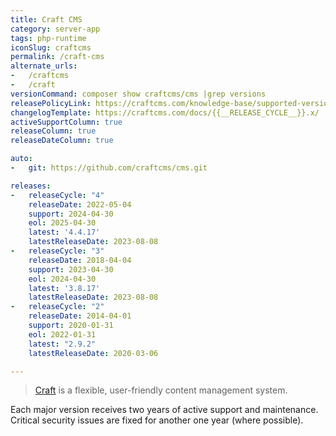 ```yaml
---
title: Craft CMS
category: server-app
tags: php-runtime
iconSlug: craftcms
permalink: /craft-cms
alternate_urls:
-   /craftcms
-   /craft
versionCommand: composer show craftcms/cms |grep versions
releasePolicyLink: https://craftcms.com/knowledge-base/supported-versions
changelogTemplate: https://craftcms.com/docs/{{__RELEASE_CYCLE__}}.x/
activeSupportColumn: true
releaseColumn: true
releaseDateColumn: true

auto:
-   git: https://github.com/craftcms/cms.git

releases:
-   releaseCycle: "4"
    releaseDate: 2022-05-04
    support: 2024-04-30
    eol: 2025-04-30
    latest: '4.4.17'
    latestReleaseDate: 2023-08-08
-   releaseCycle: "3"
    releaseDate: 2018-04-04
    support: 2023-04-30
    eol: 2024-04-30
    latest: '3.8.17'
    latestReleaseDate: 2023-08-08
-   releaseCycle: "2"
    releaseDate: 2014-04-01
    support: 2020-01-31
    eol: 2022-01-31
    latest: "2.9.2"
    latestReleaseDate: 2020-03-06

---
```


> [Craft](https://craftcms.com/) is a flexible, user-friendly content management system.

Each major version receives two years of active support and maintenance. Critical security issues are fixed for another one year (where possible).
